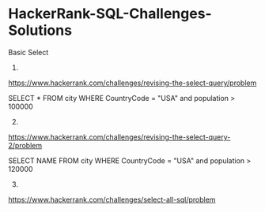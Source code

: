 # HackerRank-SQL-Challenges-Solutions

Basic Select

1.

https://www.hackerrank.com/challenges/revising-the-select-query/problem

SELECT * FROM city WHERE CountryCode = "USA" and population > 100000

2.

https://www.hackerrank.com/challenges/revising-the-select-query-2/problem

SELECT NAME FROM city WHERE CountryCode = "USA" and population > 120000

3.
https://www.hackerrank.com/challenges/select-all-sql/problem


